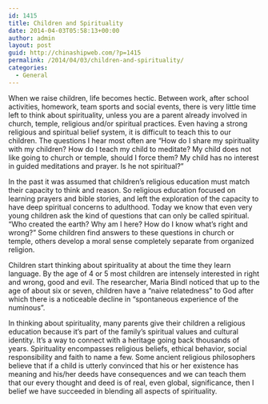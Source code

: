 ```yaml
---
id: 1415
title: Children and Spirituality
date: 2014-04-03T05:58:13+00:00
author: admin
layout: post
guid: http://chinashipweb.com/?p=1415
permalink: /2014/04/03/children-and-spirituality/
categories:
  - General
---
```

When we raise children, life becomes hectic. Between work, after school activities, homework, team sports and social events, there is very little time left to think about spirituality, unless you are a parent already involved in church, temple, religious and/or spiritual practices. Even having a strong religious and spiritual belief system, it is difficult to teach this to our children. The questions I hear most often are &#8220;How do I share my spirituality with my children? How do I teach my child to meditate? My child does not like going to church or temple, should I force them? My child has no interest in guided meditations and prayer. Is he not spiritual?&#8221;

In the past it was assumed that children&#8217;s religious education must match their capacity to think and reason. So religious education focused on learning prayers and bible stories, and left the exploration of the capacity to have deep spiritual concerns to adulthood. Today we know that even very young children ask the kind of questions that can only be called spiritual. “Who created the earth? Why am I here? How do I know what&#8217;s right and wrong?” Some children find answers to these questions in church or temple, others develop a moral sense completely separate from organized religion.

Children start thinking about spirituality at about the time they learn language. By the age of 4 or 5 most children are intensely interested in right and wrong, good and evil. The researcher, Maria Bindl noticed that up to the age of about six or seven, children have a &#8220;naive relatedness&#8221; to God after which there is a noticeable decline in &#8220;spontaneous experience of the numinous&#8221;.

In thinking about spirituality, many parents give their children a religious education because it’s part of the family&#8217;s spiritual values and cultural identity. It’s a way to connect with a heritage going back thousands of years. Spirituality encompasses religious beliefs, ethical behavior, social responsibility and faith to name a few. Some ancient religious philosophers believe that if a child is utterly convinced that his or her existence has meaning and his/her deeds have consequences and we can teach them that our every thought and deed is of real, even global, significance, then I belief we have succeeded in blending all aspects of spirituality.